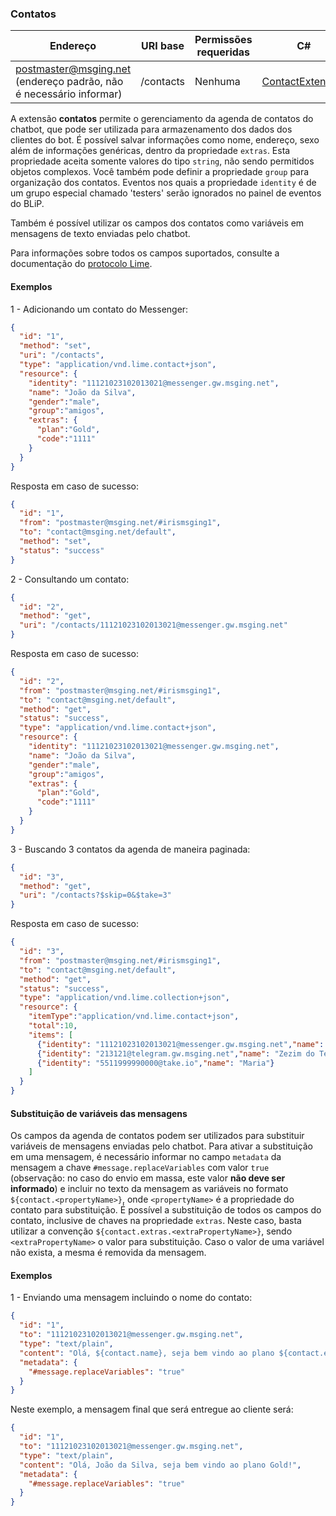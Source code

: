 ### Contatos
| Endereço              | URI base     | Permissões requeridas   | C#              |
|-----------------------|--------------|-------------------------|-----------------|
| postmaster@msging.net (endereço padrão, não é necessário informar) | /contacts | Nenhuma | [ContactExtension](https://github.com/takenet/blip-sdk-csharp/tree/master/src/Take.Blip.Client/ExtensionsContacts/ContactExtension.cs) |

A extensão **contatos** permite o gerenciamento da agenda de contatos do chatbot, que pode ser utilizada para armazenamento dos dados dos clientes do bot. É possível salvar informações como nome, endereço, sexo além de informações genéricas, dentro da propriedade `extras`. Esta propriedade aceita somente valores do tipo `string`, não sendo permitidos objetos complexos. Você também pode definir a propriedade `group` para organização dos contatos. Eventos nos quais a propriedade `identity` é de um grupo especial chamado 'testers'  serão ignorados no painel de eventos do BLiP.

Também é possível utilizar os campos dos contatos como variáveis em mensagens de texto enviadas pelo chatbot.

Para informações sobre todos os campos suportados, consulte a documentação do [protocolo Lime](http://limeprotocol.org/resources.html#contact). 

#### Exemplos
1 - Adicionando um contato do Messenger:
```json
{  
  "id": "1",
  "method": "set",
  "uri": "/contacts",
  "type": "application/vnd.lime.contact+json",
  "resource": {
    "identity": "11121023102013021@messenger.gw.msging.net",
    "name": "João da Silva",
    "gender":"male",
    "group":"amigos",
    "extras": {
      "plan":"Gold",
      "code":"1111"      
    }
  }
}
```
Resposta em caso de sucesso:
```json
{
  "id": "1",
  "from": "postmaster@msging.net/#irismsging1",
  "to": "contact@msging.net/default",
  "method": "set",
  "status": "success"
}
```

2 - Consultando um contato:
```json
{  
  "id": "2",
  "method": "get",
  "uri": "/contacts/11121023102013021@messenger.gw.msging.net"
}
```
Resposta em caso de sucesso:
```json
{
  "id": "2",
  "from": "postmaster@msging.net/#irismsging1",
  "to": "contact@msging.net/default",
  "method": "get",
  "status": "success",
  "type": "application/vnd.lime.contact+json",
  "resource": {
    "identity": "11121023102013021@messenger.gw.msging.net",
    "name": "João da Silva",
    "gender":"male",
    "group":"amigos",
    "extras": {
      "plan":"Gold",
      "code":"1111"      
    }
  }  
}
```

3 - Buscando 3 contatos da agenda de maneira paginada:
```json
{  
  "id": "3",
  "method": "get",
  "uri": "/contacts?$skip=0&$take=3"
}
```
Resposta em caso de sucesso:
```json
{
  "id": "3",
  "from": "postmaster@msging.net/#irismsging1",
  "to": "contact@msging.net/default",
  "method": "get",
  "status": "success",
  "type": "application/vnd.lime.collection+json",
  "resource": {
    "itemType":"application/vnd.lime.contact+json",
    "total":10,
    "items": [
      {"identity": "11121023102013021@messenger.gw.msging.net","name": "João da Silva","gender":"male", "group":"amigos","extras":{"plan":"Gold","code":"1111"}},
      {"identity": "213121@telegram.gw.msging.net","name": "Zezim do Telegram","email":"ze@gmail.com"},
      {"identity": "5511999990000@take.io","name": "Maria"}
    ]    
  }  
}
```

#### Substituição de variáveis das mensagens

Os campos da agenda de contatos podem ser utilizados para substituir variáveis de mensagens enviadas pelo chatbot. Para ativar a substituição em uma mensagem, é necessário informar no campo `metadata` da mensagem a chave `#message.replaceVariables` com valor `true` (observação: no caso do envio em massa, este valor **não deve ser informado**) e incluir no texto da mensagem as variáveis no formato `${contact.<propertyName>}`, onde `<propertyName>` é a propriedade do contato para substituição. É possível a substituição de todos os campos do contato, inclusive de chaves na propriedade `extras`. Neste caso, basta utilizar a convenção `${contact.extras.<extraPropertyName>}`, sendo `<extraPropertyName>` o valor para substituição. Caso o valor de uma variável não exista, a mesma é removida da mensagem.

#### Exemplos

1 - Enviando uma mensagem incluindo o nome do contato:
```json
{  
  "id": "1",
  "to": "11121023102013021@messenger.gw.msging.net",
  "type": "text/plain",
  "content": "Olá, ${contact.name}, seja bem vindo ao plano ${contact.extras.plan}!",
  "metadata": {
    "#message.replaceVariables": "true"
  }
}
```

Neste exemplo, a mensagem final que será entregue ao cliente será:
```json
{  
  "id": "1",
  "to": "11121023102013021@messenger.gw.msging.net",
  "type": "text/plain",
  "content": "Olá, João da Silva, seja bem vindo ao plano Gold!",
  "metadata": {
    "#message.replaceVariables": "true"
  }
}
```
